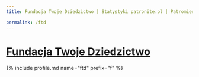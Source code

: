 ```yaml
---
title: Fundacja Twoje Dziedzictwo | Statystyki patronite.pl | Patromierz

permalink: /ftd
---
```


# [Fundacja Twoje Dziedzictwo](https://patronite.pl/ftd)

{% include profile.md name="ftd" prefix="f" %}
